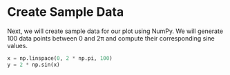 # Create Sample Data

Next, we will create sample data for our plot using NumPy. We will generate 100 data points between 0 and 2π and compute their corresponding sine values.

```python
x = np.linspace(0, 2 * np.pi, 100)
y = 2 * np.sin(x)
```
